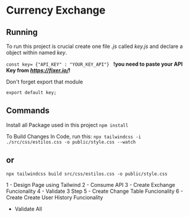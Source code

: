 # Currency Exchange

## Running
To run this project is crucial create one file *.js* called *key.js* and declare a object within named *key*. 

```const key= {"API_KEY" : "YOUR_KEY_API"} ```  **!you need to paste your API Key from *https://fixer.io/*!**

Don't forget export that module

``` export default key; ```

## Commands 

Install all Package used in this project
```npm install```

To Build Changes In Code, run this: 
```npx tailwindcss -i ./src/css/estilos.css -o public/style.css --watch```
## or
 ```npx tailwindcss build src/css/estilos.css -o public/style.css```




1 - Design Page using Tailwind
2 - Consume API
3 - Create Exchange Funcionality
4 - Validate 3 Step
5 - Create Change Table Funcionality
6 - Create Create User History Funcionality

 - Validate All